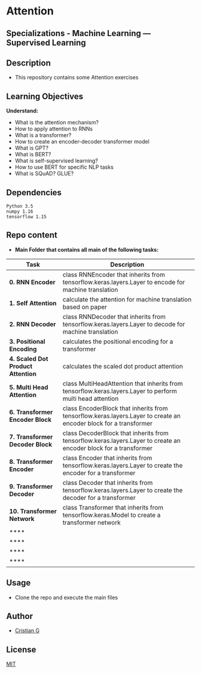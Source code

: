 # Attention

## Specializations - Machine Learning ― Supervised Learning

## Description

* This repository contains some Attention exercises

## Learning Objectives

**Understand:**

* What is the attention mechanism?
* How to apply attention to RNNs
* What is a transformer?
* How to create an encoder-decoder transformer model
* What is GPT?
* What is BERT?
* What is self-supervised learning?
* How to use BERT for specific NLP tasks
* What is SQuAD? GLUE?

## Dependencies
```
Python 3.5
numpy 1.16
tensorflow 1.15
```

## Repo content

* **Main Folder that contains all main of the following tasks:**

| Task | Description |
| --- | --- |
|**0. RNN Encoder**| class RNNEncoder that inherits from tensorflow.keras.layers.Layer to encode for machine translation
|**1. Self Attention**| calculate the attention for machine translation based on paper
|**2. RNN Decoder**| class RNNDecoder that inherits from tensorflow.keras.layers.Layer to decode for machine translation
|**3. Positional Encoding**| calculates the positional encoding for a transformer
|**4. Scaled Dot Product Attention**| calculates the scaled dot product attention
|**5. Multi Head Attention**| class MultiHeadAttention that inherits from tensorflow.keras.layers.Layer to perform multi head attention
|**6. Transformer Encoder Block**| class EncoderBlock that inherits from tensorflow.keras.layers.Layer to create an encoder block for a transformer
|**7. Transformer Decoder Block**|  class DecoderBlock that inherits from tensorflow.keras.layers.Layer to create an encoder block for a transformer
|**8. Transformer Encoder**| class Encoder that inherits from tensorflow.keras.layers.Layer to create the encoder for a transformer
|**9. Transformer Decoder**| class Decoder that inherits from tensorflow.keras.layers.Layer to create the decoder for a transformer
|**10. Transformer Network**| class Transformer that inherits from tensorflow.keras.Model to create a transformer network
|****|
|****|
|****|
|****|

## Usage
* Clone the repo and execute the main files

## Author
- [Cristian G](https://github.com/cristian-fg)

## License
[MIT](https://choosealicense.com/licenses/mit/)
